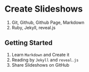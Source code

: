 # Create Slideshows
 1. Git, Github, Github Page, Markdown
 2. Ruby, Jekyll, reveal.js



## Getting Started
 1. Learn `Markdown` and Create it
 2. Reading by `Jekyll` and `reveal.js`
 3. Share Slideshows on GitHub


